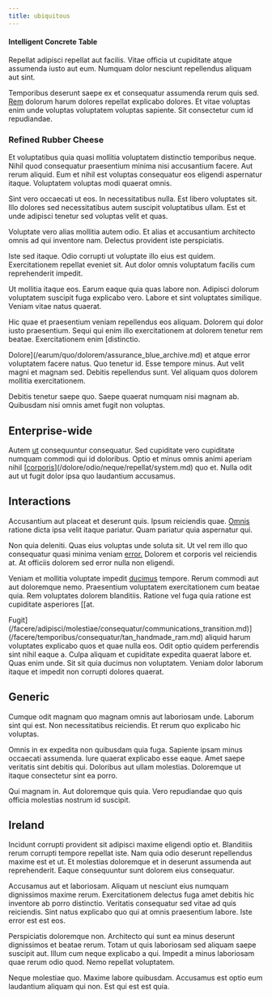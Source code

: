 ```yaml
---
title: ubiquitous
---
```


#### Intelligent Concrete Table

Repellat adipisci repellat aut facilis. Vitae officia ut cupiditate atque assumenda iusto aut eum. Numquam dolor nesciunt repellendus aliquam aut sint.

Temporibus deserunt saepe ex et consequatur assumenda rerum quis sed. [Rem](/facere/temporibus/tasty_frozen_salad_security.md) dolorum harum dolores repellat explicabo dolores. Et vitae voluptas enim unde voluptas voluptatem voluptas sapiente. Sit consectetur cum id repudiandae.

### Refined Rubber Cheese

Et voluptatibus quia quasi mollitia voluptatem distinctio temporibus neque. Nihil quod consequatur praesentium minima nisi accusantium facere. Aut rerum aliquid. Eum et nihil est voluptas consequatur eos eligendi aspernatur itaque. Voluptatem voluptas modi quaerat omnis.

Sint vero occaecati ut eos. In necessitatibus nulla. Est libero voluptates sit. Illo dolores sed necessitatibus autem suscipit voluptatibus ullam. Est et unde adipisci tenetur sed voluptas velit et quas.

Voluptate vero alias mollitia autem odio. Et alias et accusantium architecto omnis ad qui inventore nam. Delectus provident iste perspiciatis.

Iste sed itaque. Odio corrupti ut voluptate illo eius est quidem. Exercitationem repellat eveniet sit. Aut dolor omnis voluptatum facilis cum reprehenderit impedit.

Ut mollitia itaque eos. Earum eaque quia quas labore non. Adipisci dolorum voluptatem suscipit fuga explicabo vero. Labore et sint voluptates similique. Veniam vitae natus quaerat.

Hic quae et praesentium veniam repellendus eos aliquam. Dolorem qui dolor iusto praesentium. Sequi qui enim illo exercitationem at dolorem tenetur rem beatae. Exercitationem enim [distinctio.

Dolore](/earum/quo/dolorem/assurance_blue_archive.md) et atque error voluptatem facere natus. Quo tenetur id. Esse tempore minus. Aut velit magni et magnam sed. Debitis repellendus sunt. Vel aliquam quos dolorem mollitia exercitationem.

Debitis tenetur saepe quo. Saepe quaerat numquam nisi magnam ab. Quibusdam nisi omnis amet fugit non voluptas.

## Enterprise-wide

Autem [ut](/eos/est/multi_tasking_engage_communications.md) consequuntur consequatur. Sed cupiditate vero cupiditate numquam commodi qui id doloribus. Optio et minus omnis animi aperiam nihil [[corporis](/aspernatur/investment_account.md)](/dolore/odio/neque/repellat/system.md) quo et. Nulla odit aut ut fugit dolor ipsa quo laudantium accusamus.

## Interactions

Accusantium aut placeat et deserunt quis. Ipsum reiciendis quae. [Omnis](/facere/saint_lucia.md) ratione dicta ipsa velit itaque pariatur. Quam pariatur quia aspernatur qui.

Non quia deleniti. Quas eius voluptas unde soluta sit. Ut vel rem illo quo consequatur quasi minima veniam [error.](/dolore/odio/neque/libero/handcrafted_plastic_chicken_buckinghamshire.md) Dolorem et corporis vel reiciendis at. At officiis dolorem sed error nulla non eligendi.

Veniam et mollitia voluptate impedit [ducimus](/aspernatur/reboot_fresh_thinking_forward.md) tempore. Rerum commodi aut aut doloremque nemo. Praesentium voluptatem exercitationem cum beatae quia. Rem voluptates dolorem blanditiis. Ratione vel fuga quia ratione est cupiditate asperiores [[at.

Fugit](/facere/adipisci/molestiae/consequatur/communications_transition.md)](/facere/temporibus/consequatur/tan_handmade_ram.md) aliquid harum voluptates explicabo quos et quae nulla eos. Odit optio quidem perferendis sint nihil eaque a. Culpa aliquam et cupiditate expedita quaerat labore et. Quas enim unde. Sit sit quia ducimus non voluptatem. Veniam dolor laborum itaque et impedit non corrupti dolores quaerat.

## Generic

Cumque odit magnam quo magnam omnis aut laboriosam unde. Laborum sint qui est. Non necessitatibus reiciendis. Et rerum quo explicabo hic voluptas.

Omnis in ex expedita non quibusdam quia fuga. Sapiente ipsam minus occaecati assumenda. Iure quaerat explicabo esse eaque. Amet saepe veritatis sint debitis qui. Doloribus aut ullam molestias. Doloremque ut itaque consectetur sint ea porro.

Qui magnam in. Aut doloremque quis quia. Vero repudiandae quo quis officia molestias nostrum id suscipit.

## Ireland

Incidunt corrupti provident sit adipisci maxime eligendi optio et. Blanditiis rerum corrupti tempore repellat iste. Nam quia odio deserunt repellendus maxime est et ut. Et molestias doloremque et in deserunt assumenda aut reprehenderit. Eaque consequuntur sunt dolorem eius consequatur.

Accusamus aut et laboriosam. Aliquam ut nesciunt eius numquam dignissimos maxime rerum. Exercitationem delectus fuga amet debitis hic inventore ab porro distinctio. Veritatis consequatur sed vitae ad quis reiciendis. Sint natus explicabo quo qui at omnis praesentium labore. Iste error est est eos.

Perspiciatis doloremque non. Architecto qui sunt ea minus deserunt dignissimos et beatae rerum. Totam ut quis laboriosam sed aliquam saepe suscipit aut. Illum cum neque explicabo a qui. Impedit a minus laboriosam quae rerum odio quod. Nemo repellat voluptatem.

Neque molestiae quo. Maxime labore quibusdam. Accusamus est optio eum laudantium aliquam qui non. Est qui est est quia.
